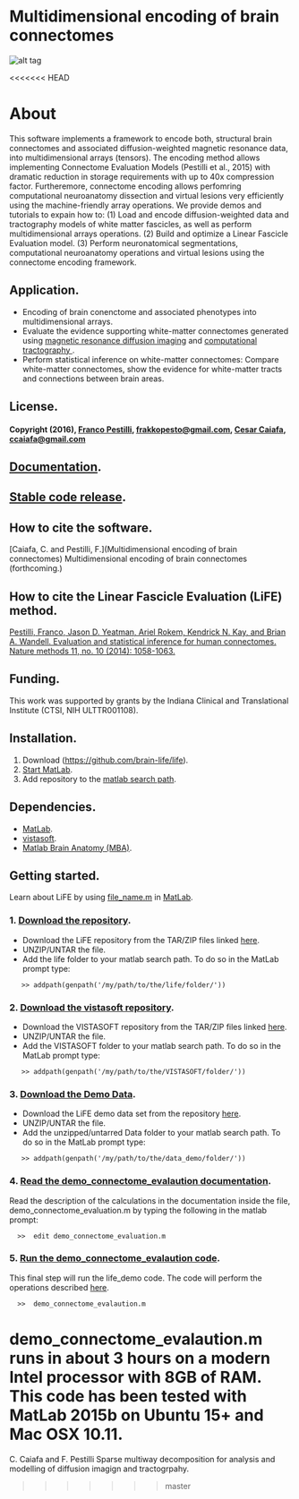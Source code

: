 # Multidimensional encoding of brain connectomes

![alt tag](https://cloud.githubusercontent.com/assets/11638664/18020005/00d2fb9e-6bad-11e6-861a-d746cca35f0d.png)

<<<<<<< HEAD
# About
This software implements a framework to encode both, structural brain connectomes and associated diffusion-weighted magnetic resonance data, into multidimensional arrays (tensors). The encoding method allows implementing Connectome Evaluation Models (Pestilli et al., 2015) with dramatic reduction in storage requirements with up to 40x compression factor. Furtheremore, connectome encoding allows perfomring computational neuroanatomy dissection and virtual lesions very efficiently using the machine-friendly array operations. We provide demos and tutorials to expain how to:
 (1) Load and encode diffusion-weighted data and tractography models of white matter fascicles, as well as perform multidimensional arrays operations. 
 (2) Build and optimize a Linear Fascicle Evaluation model. 
 (3) Perform neuronatomical segmentations, computational neuroanatomy operations and virtual lesions using the connectome encoding framework.

## Application.
* Encoding of brain conenctome and associated phenotypes into multidimensional arrays.
* Evaluate the evidence supporting white-matter connectomes generated using [magnetic resonance diffusion imaging](http://en.wikipedia.org/wiki/Diffusion_MRI) and [computational tractography ](http://en.wikipedia.org/wiki/Tractography).
* Perform statistical inference on white-matter connectomes: Compare white-matter connectomes, show the evidence for white-matter tracts and connections between brain areas.

## License.
#### Copyright (2016), [Franco Pestilli](http://francopestilli.com/), frakkopesto@gmail.com, [Cesar Caiafa](http://web.fi.uba.ar/~ccaiafa), ccaiafa@gmail.com
 
## [Documentation](TBA).

## [Stable code release](TBA).

## How to cite the software.
[Caiafa, C. and Pestilli, F.](Multidimensional encoding of brain connectomes) Multidimensional encoding of brain connectomes (forthcoming.)

## How to cite the Linear Fascicle Evaluation (LiFE) method.
[Pestilli, Franco, Jason D. Yeatman, Ariel Rokem, Kendrick N. Kay, and Brian A. Wandell. Evaluation and statistical inference for human connectomes. Nature methods 11, no. 10 (2014): 1058-1063.](http://www.nature.com/nmeth/journal/v11/n10/abs/nmeth.3098.html)

## Funding.
This work was supported by grants by the Indiana Clinical and Translational Institute (CTSI, NIH ULTTR001108).

## Installation.
1. Download (https://github.com/brain-life/life).
2. [Start MatLab](http://www.mathworks.com/help/matlab/startup-and-shutdown.html).
3. Add repository to the [matlab search path](http://www.mathworks.com/help/matlab/ref/addpath.html).

## Dependencies.
* [MatLab](http://www.mathworks.com/products/matlab/).
* [vistasoft](https://github.com/vistalab/vistasoft).
* [Matlab Brain Anatomy (MBA)](https://github.com/francopestilli/mba).

## Getting started.
Learn about LiFE by using [file_name.m](github.io/file) in [MatLab](http://www.mathworks.com/help/matlab/startup-and-shutdown.html).

### 1. [Download the repository](https://github.com/brain-life/life).
* Download the LiFE repository from the TAR/ZIP files linked [here](https://github.com/brain-life/life/archive/master.zip).
* UNZIP/UNTAR the file.
* Add the life folder to your matlab search path. To do so in the MatLab prompt type: 
```
   >> addpath(genpath('/my/path/to/the/life/folder/'))
```

### 2. [Download the vistasoft repository](https://github.com/vistalab/vistasoft).
* Download the VISTASOFT repository from the TAR/ZIP files linked [here](https://github.com/vistalab/vistasoft/archive/master.zip).
* UNZIP/UNTAR the file.
* Add the VISTASOFT folder to your matlab search path. To do so in the MatLab prompt type: 
```
   >> addpath(genpath('/my/path/to/the/VISTASOFT/folder/'))
```

### 3. [Download the Demo Data](http://PURL-to-DEMO-data).
* Download the LiFE demo data set from the repository [here](https://demo-data/demo_data.tar.gz).
* UNZIP/UNTAR the file.
* Add the unzipped/untarred Data folder to your matlab search path. To do so in the MatLab prompt type:
```
   >> addpath(genpath('/my/path/to/the/data_demo/folder/'))
```

### 4. [Read the demo_connectome_evalaution documentation](http://URL).
Read the description of the calculations in the documentation inside the file, demo_connectome_evaluation.m by typing the following in the matlab prompt: 
```
  >>  edit demo_connectome_evaluation.m
```

### 5. [Run the demo_connectome_evalaution code](URL).
This final step will run the life_demo code. The code will perform the operations described [here](http://URL). 
```
  >>  demo_connectome_evalaution.m
```
demo_connectome_evalaution.m runs in about 3 hours on a modern Intel processor with 8GB of RAM. This code has been tested with MatLab 2015b on Ubuntu 15+ and Mac OSX 10.11.
=======
C. Caiafa and F. Pestilli Sparse multiway decomposition for analysis and modelling of diffusion imagign and tractogrpahy.
>>>>>>> master

